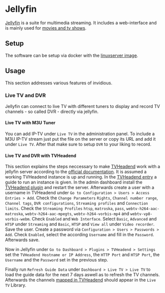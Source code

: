 # Jellyfin

[Jellyfin](https://jellyfin.ord) is a suite for multimedia streaming.
It includes a web-interface and is mainly used for
[movies and tv shows](./movies_&_tv_shows.md).

## Setup

The software can be setup via docker with the
[linuxserver image](./docker-images/linuxserver_-_jellyfin.md).

## Usage

This section addresses various features of invidious.

### Live TV and DVR

Jellyfin can connect to live TV with different tuners to display and record TV
channels - so called DVR - directly via jellyfin.

#### Live TV with M3U Tuner

You can add IP-TV under `Live TV` in the administration panel.
To include a M3U IP-TV stream just put the file on the server or copy its URL
and add it under `Live TV`.
After that make sure to setup `DVR` to your liking to record.

#### Live TV and DVR with TVHeadend

This section explains the steps neccessary to make [TVHeadend](./tvheadend.md)
work with a jellyfin server according to the
[official documentation](https://jellyfin.org/docs/general/server/plugins/tvheadend/).
It is assumed a working TVHeadend instance is up and running.
In the [TVHeadend entry](./tvheadend.md) a guide to run an instance is given.
In the admin dashboard install the
[TVHeadend plugin](https://jellyfin.org/docs/general/server/plugins/tvheadend/)
and restart the server.
Afterwards create a user with a username in TVHeadend under
`Go to Configuration > Users > Access Entries > Add`.
Check the `Change Parameters`
`Rights`, `Channel number range`, `Channel tags`, `DVR configurations`,
`Streaming profiles` and `Connection limits`.
Check the `Streaming Profiles` `htsp`, `matroska`, `pass`,
`webtv-h264-aac-matroska`, `webtv-h264-aac-mpegts`, `webtv-h264-vorbis-mp4` and
`webtv-vp8-vorbis-webm`.
Check `Enabled` and `Web Interface`.
Select `Basic`, `Advanced` and `HTSP` under `Streaming` and `Basic`, `HTSP` and
`View all` under `Video recorder`.
Save the user.
Create a password via `Configuration > Users > Passwords > Add`.
Check `Enabled`, select the according `Username` and fill in the `Password`.
Afterwards save.

Now in Jellyfin under `Go to Dashboard > Plugins > TVHeadend > Settings` set
the `TVHeadend Hostname or IP Address`, the `HTTP Port` and `HTSP Port`, the
`Username` and the `Password` set in the previous step.

Finally run `Refresh Guide Data` under `Dashboard > Live TV > Live TV` to load
the guide data for the next 7 days aswell as to refresh the TV channels.
Afterwards the channels [mapped in TVHeadend](./tvheadend.md#adding-channels)
should appear in the `Live TV` Library.
